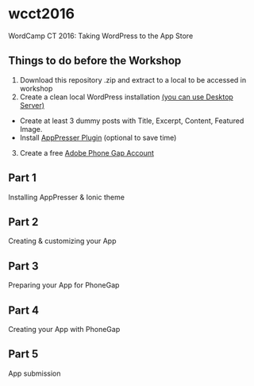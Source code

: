 # wcct2016
WordCamp CT 2016: Taking WordPress to the App Store

## Things to do before the Workshop

1. Download this repository .zip and extract to a local to be accessed in workshop
2. Create a clean local WordPress installation [(you can use Desktop Server)](https://serverpress.com/get-desktopserver/)
  * Create at least 3 dummy posts with Title, Excerpt, Content, Featured Image.
  * Install [AppPresser Plugin](https://wordpress.org/plugins/apppresser/) (optional to save time) 
3. Create a free [Adobe Phone Gap Account](http://tinyurl.com/j334azz)

## Part 1

Installing AppPresser & Ionic theme

## Part 2

Creating & customizing your App

## Part 3 

Preparing your App for PhoneGap

## Part 4

Creating your App with PhoneGap

## Part 5

App submission

